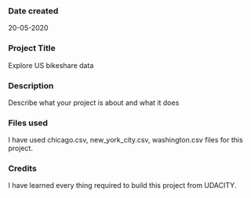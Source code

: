 ### Date created
20-05-2020

### Project Title
Explore US bikeshare data

### Description
Describe what your project is about and what it does

### Files used
I have used chicago.csv, new_york_city.csv, washington.csv files for this project.

### Credits
I have learned every thing required to build this project from UDACITY.

